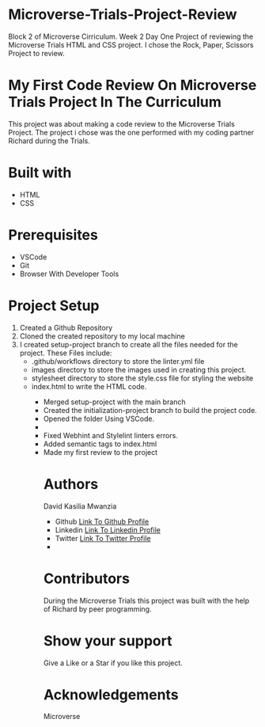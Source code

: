 # Microverse-Trials-Project-Review
Block 2 of Microverse Cirriculum.  Week 2 Day One Project of reviewing the Microverse Trials HTML and CSS project. I chose the Rock, Paper, Scissors Project to review.

# My First Code Review On  Microverse Trials Project In The Curriculum
This project was about making a code review to the Microverse Trials Project. The project i chose was the one performed with my coding partner Richard during the Trials.

# Built with
<ul>
<li>HTML</li>
<li>CSS</li>
</ul>

# Prerequisites
<ul>
<li>VSCode</li>
<li>Git</li>
<li>Browser With Developer Tools</li>
</ul>

# Project Setup
<ol>
<li>Created a Github Repository</li>
<li>Cloned the created repository to my local machine</li>
<li>I created setup-project branch to create all the files needed for the project. These Files include:
            <ul>
            <li>.github/workflows directory to store the linter.yml file</li>
            <li>images directory to store the images used in creating this project.</li>
            <li>stylesheet directory to store the style.css file for styling the website</li>
            <li>index.html to write the HTML code.</li>
            <ul></li>
<li>Merged setup-project with the main branch
<li>Created the initialization-project branch to build the project code.</li>
<li>Opened the folder Using VSCode.<li>
<li>Fixed Webhint and Stylelint linters errors.</li>
<li>Added semantic tags to index.html</li>
<li>Made my first review to the project</li>

# Authors
David Kasilia Mwanzia
<ul>
<li>Github <a href="https://github.com/David-Kasilia">Link To Github Profile</a></li>
<li>Linkedin <a href="https://www.linkedin.com/in/david-kasilia-846241211/">Link To Linkedin Profile</a></li>
<li>Twitter <a href="https://twitter.com/DavidKasilia">Link To Twitter Profile</a><li>
</ul>

# Contributors
During the Microverse Trials this project was built with the help of Richard by peer programming.

# Show your support
Give a Like or a Star if you like this project.

# Acknowledgements
Microverse